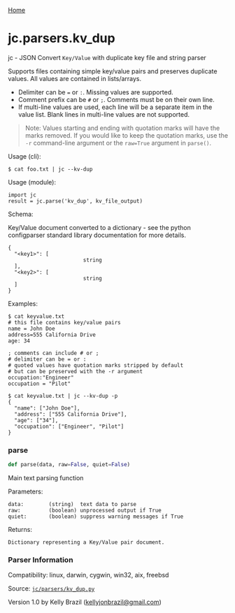[Home](https://kellyjonbrazil.github.io/jc/)
<a id="jc.parsers.kv_dup"></a>

# jc.parsers.kv\_dup

jc - JSON Convert `Key/Value` with duplicate key file and string parser

Supports files containing simple key/value pairs and preserves duplicate
values. All values are contained in lists/arrays.

- Delimiter can be `=` or `:`. Missing values are supported.
- Comment prefix can be `#` or `;`. Comments must be on their own line.
- If multi-line values are used, each line will be a separate item in the
  value list. Blank lines in multi-line values are not supported.

> Note: Values starting and ending with quotation marks will have the marks
> removed. If you would like to keep the quotation marks, use the `-r`
> command-line argument or the `raw=True` argument in `parse()`.

Usage (cli):

    $ cat foo.txt | jc --kv-dup

Usage (module):

    import jc
    result = jc.parse('kv_dup', kv_file_output)

Schema:

Key/Value document converted to a dictionary - see the python configparser
standard library documentation for more details.

    {
      "<key1>": [
                            string
      ],
      "<key2>": [
                            string
      ]
    }

Examples:

    $ cat keyvalue.txt
    # this file contains key/value pairs
    name = John Doe
    address=555 California Drive
    age: 34

    ; comments can include # or ;
    # delimiter can be = or :
    # quoted values have quotation marks stripped by default
    # but can be preserved with the -r argument
    occupation:"Engineer"
    occupation = "Pilot"

    $ cat keyvalue.txt | jc --kv-dup -p
    {
      "name": ["John Doe"],
      "address": ["555 California Drive"],
      "age": ["34"],
      "occupation": ["Engineer", "Pilot"]
    }

<a id="jc.parsers.kv_dup.parse"></a>

### parse

```python
def parse(data, raw=False, quiet=False)
```

Main text parsing function

Parameters:

    data:        (string)  text data to parse
    raw:         (boolean) unprocessed output if True
    quiet:       (boolean) suppress warning messages if True

Returns:

    Dictionary representing a Key/Value pair document.

### Parser Information
Compatibility:  linux, darwin, cygwin, win32, aix, freebsd

Source: [`jc/parsers/kv_dup.py`](https://github.com/kellyjonbrazil/jc/blob/master/jc/parsers/kv_dup.py)

Version 1.0 by Kelly Brazil (kellyjonbrazil@gmail.com)
